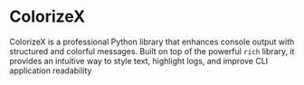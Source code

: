 # ColorizeX
ColorizeX is a professional Python library that enhances console output with structured and colorful messages. Built on top of the powerful `rich` library, it provides an intuitive way to style text, highlight logs, and improve CLI application readability
